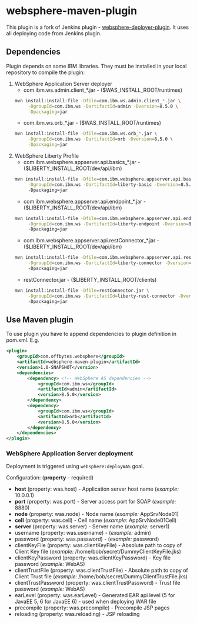 # websphere-maven-plugin

This plugin is a fork of Jenkins plugin - [websphere-deployer-plugin](https://github.com/jenkinsci/websphere-deployer-plugin).
It uses all deploying code from Jenkins plugin.

## Dependencies

Plugin depends on some IBM libraries. They must be installed in your local repository to compile the plugin:

1. WebSphere Application Server deployer
    * com.ibm.ws.admin.client\_\*.jar - ($WAS\_INSTALL\_ROOT/runtimes)
    ```bash 
    mvn install:install-file -Dfile=com.ibm.ws.admin.client_*.jar \
         -DgroupId=com.ibm.ws -DartifactId=admin -Dversion=8.5.0 \
         -Dpackaging=jar
    ```
    * com.ibm.ws.orb\_\*.jar - ($WAS\_INSTALL\_ROOT/runtimes)
    ```bash 
    mvn install:install-file -Dfile=com.ibm.ws.orb_*.jar \
         -DgroupId=com.ibm.ws -DartifactId=orb -Dversion=8.5.0 \
         -Dpackaging=jar
    ```
1. WebSphere Liberty Profile
    * com.ibm.websphere.appserver.api.basics\_\*.jar - ($LIBERTY\_INSTALL\_ROOT/dev/api/ibm)
    ```bash 
    mvn install:install-file -Dfile=com.ibm.websphere.appserver.api.basics_*.jar \
         -DgroupId=com.ibm.ws -DartifactId=liberty-basic -Dversion=8.5.5 
         -Dpackaging=jar
    ```
    * com.ibm.websphere.appserver.api.endpoint\_\*.jar - ($LIBERTY\_INSTALL\_ROOT/dev/api/ibm)
    ```bash 
    mvn install:install-file -Dfile=com.ibm.websphere.appserver.api.endpoint_*.jar \
         -DgroupId=com.ibm.ws -DartifactId=liberty-endpoint -Dversion=8.5.5 
         -Dpackaging=jar
    ```
    * com.ibm.websphere.appserver.api.restConnector\_\*.jar - ($LIBERTY\_INSTALL\_ROOT/dev/api/ibm)
    ```bash 
    mvn install:install-file -Dfile=com.ibm.websphere.appserver.api.restConnector_*.jar \
         -DgroupId=com.ibm.ws -DartifactId=liberty-connector -Dversion=8.5.5 
         -Dpackaging=jar
    ```
    * restConnector.jar - ($LIBERTY\_INSTALL\_ROOT/clients)
    ```bash 
    mvn install:install-file -Dfile=restConnector.jar \
         -DgroupId=com.ibm.ws -DartifactId=liberty-rest-connector -Dversion=8.5.5 
         -Dpackaging=jar
    ```

## Use Maven plugin

To use plugin you have to append dependencies to plugin definition in pom.xml. E.g.

```XML
<plugin>
    <groupId>com.offbytes.websphere</groupId>
    <artifactId>websphere-maven-plugin</artifactId>
    <version>1.0-SNAPSHOT</version>
    <dependencies>
        <dependency> <!-- WebSphere AS dependencies -->
            <groupId>com.ibm.ws</groupId>
            <artifactId>admin</artifactId>
            <version>8.5.0</version>
        </dependency>
        <dependency>
            <groupId>com.ibm.ws</groupId>
            <artifactId>orb</artifactId>
            <version>8.5.0</version>
        </dependency>
    </dependencies>
</plugin>
```

### WebSphere Application Server deployment

Deployment is triggered using `websphere:deployWAS` goal.

Configuration: (__property__ - required)

* __host__ (property: was.host) - Application server host name (_example:_ 10.0.0.1)
* __port__ (property: was.port) - Server access port for SOAP (_example:_ 8880)
* __node__ (property: was.node) - Node name (_example:_ AppSrvNode01)
* __cell__ (property: was.cell) - Cell name (_example:_ AppSrvNode01Cell)
* __server__ (property: was.server) - Server name (_example:_ server1)
* username (property: was.username) - (_example:_ admin)
* password (property: was.password) - (_example:_ password)
* clientKeyFile (property: was.clientKeyFile) - Absolute path to copy of Client Key file (_example:_ /home/bob/secret/DummyClientKeyFile.jks)
* clientKeyPassword (property: was.clientKeyPassword) - Key file password (_example:_ WebAS)
* clientTrustFile (property: was.clientTrustFile) - Absolute path to copy of Client Trust file (_example:_ /home/bob/secret/DummyClientTrustFile.jks)
* clientTrustPassword (property: was.clientTrustPassword) - Trust file password (_example:_ WebAS)
* earLevel (property: was.earLevel) - Generated EAR api level (5 for JavaEE 5, 6 for JavaEE 6) - used when deploying WAR file
* precompile (property: was.precompile) - Precompile JSP pages
* reloading (property: was.reloading) - JSP reloading

